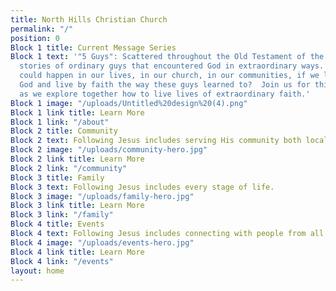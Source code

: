 ```yaml
---
title: North Hills Christian Church
permalink: "/"
position: 0
Block 1 title: Current Message Series
Block 1 text: '"5 Guys": Scattered throughout the Old Testament of the Bible are incredible
  stories of ordinary guys that encountered God in extraordinary ways. Imagine what
  could happen in our lives, in our church, in our communities, if we learned to trust
  God and live by faith the way these guys learned to?  Join us for this 5 week series
  as we explore together how to live lives of extraordinary faith.'
Block 1 image: "/uploads/Untitled%20design%20(4).png"
Block 1 link title: Learn More
Block 1 link: "/about"
Block 2 title: Community
Block 2 text: Following Jesus includes serving His community both locally and globally.
Block 2 image: "/uploads/community-hero.jpg"
Block 2 link title: Learn More
Block 2 link: "/community"
Block 3 title: Family
Block 3 text: Following Jesus includes every stage of life.
Block 3 image: "/uploads/family-hero.jpg"
Block 3 link title: Learn More
Block 3 link: "/family"
Block 4 title: Events
Block 4 text: Following Jesus includes connecting with people from all walks of life.
Block 4 image: "/uploads/events-hero.jpg"
Block 4 link title: Learn More
Block 4 link: "/events"
layout: home
---
```


